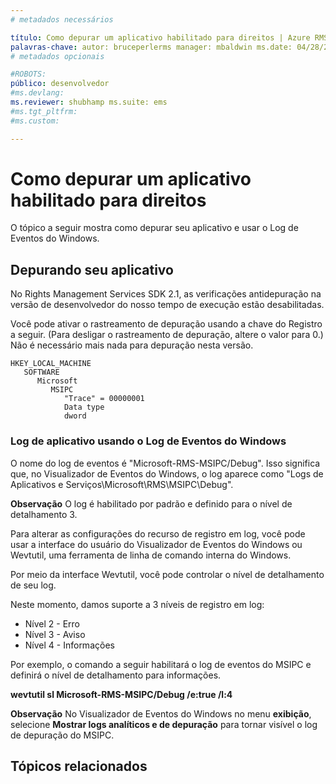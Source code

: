 ```yaml
---
# metadados necessários

título: Como depurar um aplicativo habilitado para direitos | Azure RMS descrição: O tópico a seguir mostra como depurar seu aplicativo e usar o Log de Eventos do Windows.
palavras-chave: autor: bruceperlerms manager: mbaldwin ms.date: 04/28/2016 ms.topic: artigo ms.prod: azure ms.service: rights-management ms.technology: techgroup-identity ms.assetid: 6F6C7651-6A6E-45DD-A0C5-F036F803249B
# metadados opcionais

#ROBOTS:
público: desenvolvedor
#ms.devlang:
ms.reviewer: shubhamp ms.suite: ems
#ms.tgt_pltfrm:
#ms.custom:

---
```


# Como depurar um aplicativo habilitado para direitos

O tópico a seguir mostra como depurar seu aplicativo e usar o Log de Eventos do Windows.

## Depurando seu aplicativo

No Rights Management Services SDK 2.1, as verificações antidepuração na versão de desenvolvedor do nosso tempo de execução estão desabilitadas.

Você pode ativar o rastreamento de depuração usando a chave do Registro a seguir. (Para desligar o rastreamento de depuração, altere o valor para 0.) Não é necessário mais nada para depuração nesta versão.


```
HKEY_LOCAL_MACHINE
   SOFTWARE
      Microsoft
         MSIPC
            "Trace" = 00000001
            Data type
            dword
```

### Log de aplicativo usando o Log de Eventos do Windows

O nome do log de eventos é "Microsoft-RMS-MSIPC/Debug". Isso significa que, no Visualizador de Eventos do Windows, o log aparece como "Logs de Aplicativos e Serviços\\Microsoft\\RMS\\MSIPC\\Debug".

**Observação**  O log é habilitado por padrão e definido para o nível de detalhamento 3.

 

Para alterar as configurações do recurso de registro em log, você pode usar a interface do usuário do Visualizador de Eventos do Windows ou Wevtutil, uma ferramenta de linha de comando interna do Windows.

Por meio da interface Wevtutil, você pode controlar o nível de detalhamento de seu log.

Neste momento, damos suporte a 3 níveis de registro em log:

-   Nível 2 - Erro
-   Nível 3 - Aviso
-   Nível 4 - Informações

Por exemplo, o comando a seguir habilitará o log de eventos do MSIPC e definirá o nível de detalhamento para informações.

**wevtutil sl Microsoft-RMS-MSIPC/Debug /e:true /l:4**

**Observação**  No Visualizador de Eventos do Windows no menu **exibição**, selecione **Mostrar logs analíticos e de depuração** para tornar visível o log de depuração do MSIPC.

 

## Tópicos relacionados

 

 


<!--HONumber=Jun16_HO2-->


